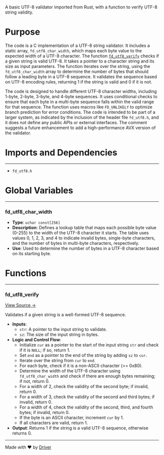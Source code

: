 <!--------------------------------------------------------------------------------->
<!-- IMPORTANT: This file is auto-generated by Driver (https://driver.ai). -------->
<!-- Manual edits may be overwritten on future commits. --------------------------->
<!--------------------------------------------------------------------------------->

A basic UTF-8 validator imported from Rust, with a function to verify UTF-8 string validity.

# Purpose
The code is a C implementation of a UTF-8 string validator. It includes a static array, `fd_utf8_char_width`, which maps each byte value to the expected width of a UTF-8 character. The function [`fd_utf8_verify`](<#fd_utf8_verify>) checks if a given string is valid UTF-8. It takes a pointer to a character string and its size as input parameters. The function iterates over the string, using the `fd_utf8_char_width` array to determine the number of bytes that should follow a leading byte in a UTF-8 sequence. It validates the sequence based on UTF-8 encoding rules, returning 1 if the string is valid and 0 if it is not.

The code is designed to handle different UTF-8 character widths, including 1-byte, 2-byte, 3-byte, and 4-byte sequences. It uses conditional checks to ensure that each byte in a multi-byte sequence falls within the valid range for that sequence. The function uses macros like `FD_UNLIKELY` to optimize branch prediction for error conditions. The code is intended to be part of a larger system, as indicated by the inclusion of the header file `fd_utf8.h`, and it does not define any public APIs or external interfaces. The comment suggests a future enhancement to add a high-performance AVX version of the validator.
# Imports and Dependencies

---
- `fd_utf8.h`


# Global Variables

---
### fd\_utf8\_char\_width
- **Type**: ``uchar const[256]``
- **Description**: Defines a lookup table that maps each possible byte value (0-255) to the width of the UTF-8 character it starts. The table uses values 0, 1, 2, 3, and 4 to indicate invalid bytes, single-byte characters, and the number of bytes in multi-byte characters, respectively.
- **Use**: Used to determine the number of bytes in a UTF-8 character based on its starting byte.


# Functions

---
### fd\_utf8\_verify<!-- {{#callable:fd_utf8_verify}} -->
[View Source →](<../../../../../src/ballet/utf8/fd_utf8.c#L27>)

Validates if a given string is a well-formed UTF-8 sequence.
- **Inputs**:
    - `str`: A pointer to the input string to validate.
    - `sz`: The size of the input string in bytes.
- **Logic and Control Flow**:
    - Initialize `cur` as a pointer to the start of the input string `str` and check if it is `NULL`; if so, return 1.
    - Set `end` as a pointer to the end of the string by adding `sz` to `cur`.
    - Iterate over the string from `cur` to `end`.
    - For each byte, check if it is a non-ASCII character (>= 0x80).
    - Determine the width of the UTF-8 character using `fd_utf8_char_width` and check if there are enough bytes remaining; if not, return 0.
    - For a width of 2, check the validity of the second byte; if invalid, return 0.
    - For a width of 3, check the validity of the second and third bytes; if invalid, return 0.
    - For a width of 4, check the validity of the second, third, and fourth bytes; if invalid, return 0.
    - If the byte is an ASCII character, increment `cur` by 1.
    - If all characters are valid, return 1.
- **Output**: Returns 1 if the string is a valid UTF-8 sequence, otherwise returns 0.



---
Made with ❤️ by [Driver](https://www.driver.ai/)